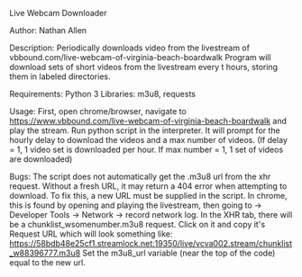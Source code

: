Live Webcam Downloader

Author: Nathan Allen

Description: Periodically downloads video from the livestream of 
             vbbound.com/live-webcam-of-virginia-beach-boardwalk
             Program will download sets of short videos from the livestream every t hours, storing them in labeled directories.

Requirements: 
Python 3
Libraries: m3u8, requests
                                                                           

Usage: First, open chrome/browser, navigate to https://www.vbbound.com/live-webcam-of-virginia-beach-boardwalk and play the stream.
       Run python script in the interpreter.
       It will prompt for the hourly delay to download the videos and a max number of videos. 
       (If delay = 1, 1 video set is downloaded per hour. If max number = 1, 1 set of videos are downloaded)

Bugs: The script does not automatically get the .m3u8 url from the xhr request. Without a fresh URL, it may return a 404 error when attempting to download.
To fix this, a new URL must be supplied in the script. In chrome, this is found by opening and playing the livestream, then going to -> Developer Tools -> Network -> record network log.
In the XHR tab, there will be a chunklist_wsomenumber.m3u8 request. Click on it and copy it's Request URL which will look something like: https://58bdb48e25cf1.streamlock.net:19350/live/vcva002.stream/chunklist_w88396777.m3u8
Set the m3u8_url variable (near the top of the code) equal to the new url.
